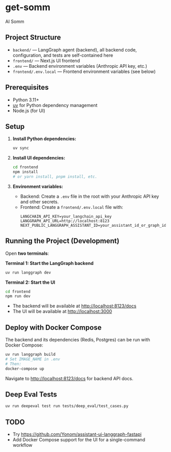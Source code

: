 # get-somm
AI Somm

## Project Structure

- `backend/` — LangGraph agent (backend), all backend code, configuration, and tests are self-contained here
- `frontend/` — Next.js UI frontend
- `.env` — Backend environment variables (Anthropic API key, etc.)
- `frontend/.env.local` — Frontend environment variables (see below)

## Prerequisites

- Python 3.11+
- [uv](https://docs.astral.sh/uv/) for Python dependency management
- Node.js (for UI)

## Setup

1. **Install Python dependencies:**

   ```bash
   uv sync
   ```

2. **Install UI dependencies:**

   ```bash
   cd frontend
   npm install
   # or yarn install, pnpm install, etc.
   ```

3. **Environment variables:**
   - Backend: Create a `.env` file in the root with your Anthropic API key and other secrets.
   - Frontend: Create a `frontend/.env.local` file with:
     ```env
     LANGCHAIN_API_KEY=your_langchain_api_key
     LANGGRAPH_API_URL=http://localhost:8123
     NEXT_PUBLIC_LANGGRAPH_ASSISTANT_ID=your_assistant_id_or_graph_id
     ```

## Running the Project (Development)

Open **two terminals**:

**Terminal 1: Start the LangGraph backend**

```bash
uv run langgraph dev
```

**Terminal 2: Start the UI**

```bash
cd frontend
npm run dev
```

- The backend will be available at [http://localhost:8123/docs](http://localhost:8123/docs)
- The UI will be available at [http://localhost:3000](http://localhost:3000)

## Deploy with Docker Compose

The backend and its dependencies (Redis, Postgres) can be run with Docker Compose:

```bash
uv run langgraph build
# Set IMAGE_NAME in .env
# Then:
docker-compose up
```

Navigate to [http://localhost:8123/docs](http://localhost:8123/docs) for backend API docs.

## Deep Eval Tests

```bash
uv run deepeval test run tests/deep_eval/test_cases.py
```

## TODO

- Try <https://github.com/Yonom/assistant-ui-langgraph-fastapi>
- Add Docker Compose support for the UI for a single-command workflow